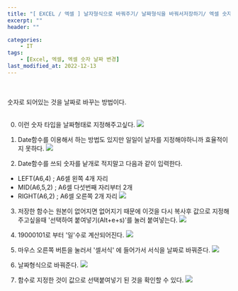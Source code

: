 ```yaml
---
title: "[ EXCEL / 엑셀 ] 날자형식으로 바꿔주기/ 날짜형식을 바꿔서저장하기/ 엑셀 숫자 날짜 변경"
excerpt: ""
header: ""

categories:
    - IT
tags:
    - [Excel, 엑셀, 엑셀 숫자 날짜 변경]
last_modified_at: 2022-12-13
---
```

<br><br>
숫자로 되어있는 것을 날짜로 바꾸는 방법이다.
<br><br>

00. 이런 숫자 타입을 날짜형태로 지정해주고싶다.
![](/upload/excel/03_numToDate/00.png)


01. Date함수를 이용해서 하는 방법도 있지만 일일이 날자를 지정해야하니까 효율적이지 못하다.
![](/upload/excel/03_numToDate/01.png)


02. Date함수를 쓰되 숫자를 낱개로 적지말고 다음과 같이 입력한다.
- LEFT(A6,4) ; A6셀 왼쪽 4개 자리
- MID(A6,5,2) ; A6셀 다섯번째 자리부터 2개
- RIGHT(A6,2) ; A6셀 오른쪽 2개 자리
![](/upload/excel/03_numToDate/02.png)



03. 저장한 함수는 원본이 없어지면 없어지기 때문에 이것을 다시 복사후 값으로 지정해주고싶을때 '선택하여 붙여넣기(Alt+e+s)'를 눌러 붙여넣는다.
![](/upload/excel/03_numToDate/03.png)


04. 19000101로 부터 '일'수로 계산되어진다.
![](/upload/excel/03_numToDate/04.png)


05. 마우스 오른쪽 버튼을 눌러서 '셀서식' 에 들어가서 서식을 날짜로 바꿔준다.
![](/upload/excel/03_numToDate/05.png)


06. 날짜형식으로 바꿔준다.
![](/upload/excel/03_numToDate/06.png)


07. 함수로 지정한 것이 값으로 선택붙여넣기 된 것을 확인할 수 있다.
![](/upload/excel/03_numToDate/07.png)
